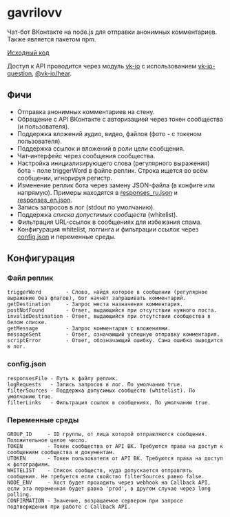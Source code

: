 # gavrilovv
Чат-бот ВКонтакте на node.js для отправки анонимных комментариев. Также является пакетом npm. 

[Исходный код](./index.js)

Доступ к API проводится через модуль [vk-io](https://github.com/negezor/vk-io) с использованием [vk-io-question](https://github.com/fakemancat/vk-io-question), [@vk-io/hear](https://github.com/negezor/vk-io/blob/master/packages/hear).

## Фичи
* Отправка анонимных комментариев на стену.
* Обращение с API ВКонтакте с авторизацией через токен сообщества (и пользователя).
* Поддержка вложений аудио, видео, файлов (фото - с токеном пользователя).
* Поддержка ссылок и вложений в роли цели сообщения.
* Чат-интерфейс через сообщения сообщества.
* Настройка инициализирующего слова (регулярного выражения) бота - поле triggerWord в файле реплик. Строка ищется во всём сообщении, игнорируя регистр.
* Изменение реплик бота через замену JSON-файла (в конфиге или напрямую). Примеры находятся в [responses_ru.json](./responses_ru.json) и [responses_en.json](./responses_en.json).
* Запись запросов в лог (stdout по умолчанию).
* Поддержка *списка допустимых сообществ* (whitelist).
* Фильтрация URL-ссылок в сообщениях для избежания спама.
* Конфигурация whitelist, логгинга и фильтрации ссылок через [config.json](./config.json) и переменные среды.

## Конфигурация
### Файл реплик
```
triggerWord        - Слово, найдя которое в сообщении (регулярное выражение без флагов), бот начнёт запрашивать комментарий.
getDestination     - Запрос места назначения комментария.
postNotFound       - Ответ, выдающийся при отсутствии нужного поста.
invalidDestination - Ответ, выдающийся при отсутствии сообщества в белом списке.
getMessage         - Запрос комментария с вложениями.
messageSent        - Ответ, означающий успешную отправку комментария.
scriptError        - Ответ, обозначающий ошибку. Сама ошибка выводится в лог.
```
### config.json
```
responsesFile - Путь к файлу реплик.
logRequests   - Запись запросов в лог. По умолчанию true.
filterSources - Поддержка допусимых сообществ (whitelist). По умолчанию true.
filterLinks   - Фильтрация ссылок в сообщениях. По умолчанию true.
```
### Переменные среды
```
GROUP_ID     - ID группы, от лица которой отправляются сообщения. Положительное целое число.
TOKEN        - Токен сообщества от API ВК. Требуются права на доступ к сообщениям сообщества и документам.
UTOKEN       - Токен пользователя от API ВК. Требуются права на доступ к фотографиям.
WHITELIST    - Список сообществ, куда допускается отправлять сообщения. Не требуется если свойство filterSources равно false.
NODE_ENV     - Хост будет проходить через webhook на Callback API, если эта переменная будет равна 'prod', в другом случае через long polling.
CONFIRMATION - Значение, возращаемое сервером при запросе подтверждения при работе с Callback API. 
```
